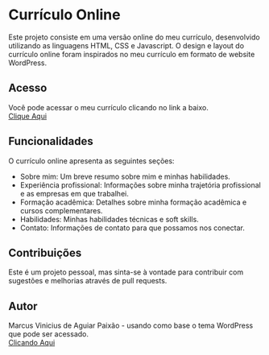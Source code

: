 # Currículo Online

Este projeto consiste em uma versão online do meu currículo, desenvolvido utilizando as linguagens HTML, CSS e Javascript. O design e layout do currículo online foram inspirados no meu currículo em formato de website WordPress.

## Acesso

Você pode acessar o meu currículo clicando no link a baixo.<br>
[Clique Aqui](https://vini1404.github.io/Curriculo-Online/)

## Funcionalidades

O currículo online apresenta as seguintes seções:

- Sobre mim: Um breve resumo sobre mim e minhas habilidades.
- Experiência profissional: Informações sobre minha trajetória profissional e as empresas em que trabalhei.
- Formação acadêmica: Detalhes sobre minha formação acadêmica e cursos complementares.
- Habilidades: Minhas habilidades técnicas e soft skills.
- Contato: Informações de contato para que possamos nos conectar.

## Contribuições

Este é um projeto pessoal, mas sinta-se à vontade para contribuir com sugestões e melhorias através de pull requests.

## Autor

Marcus Vinicius de Aguiar Paixão - usando como base o tema WordPress que pode ser acessado.<br>
[Clicando Aqui](https://marcuspaixao.com.br)
